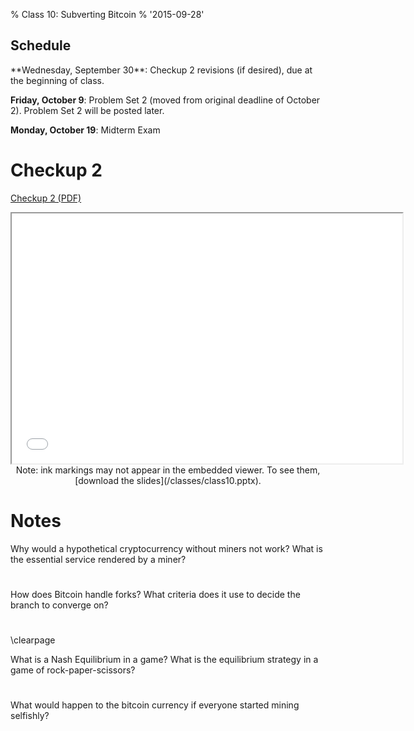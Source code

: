 % Class 10: Subverting Bitcoin
% '2015-09-28'

## Schedule

   <div class="todo">
**Wednesday, September 30**: Checkup 2 revisions (if desired), due at the beginning of class.

**Friday, October 9**: Problem Set 2 (moved from original deadline of October 2).  Problem Set 2 will be posted later.  

**Monday, October 19**: Midterm Exam
   </div>

<!--more-->
# Checkup 2

[Checkup 2 (PDF)](/checkup2.pdf)

<center>
<iframe src="//www.slideshare.net/slideshow/embed_code/key/tLGdRxu6IVVzni" width="625" height="400" frameborder="2" marginwidth="0" marginheight="0" scrolling="no"> </iframe> 

   <div class="caption">
Note: ink markings may not appear in the
embedded viewer.  To see them, [download the slides](/classes/class10.pptx).
   </div>

</center>

# Notes

Why would a hypothetical cryptocurrency without miners not work? What is the
essential service rendered by a miner?


#


How does Bitcoin handle forks? What criteria does it use to decide the branch
to converge on?


#


\clearpage

What is a Nash Equilibrium in a game? What is the equilibrium strategy in
a game of rock-paper-scissors?


#


What would happen to the bitcoin currency if everyone started mining selfishly?

